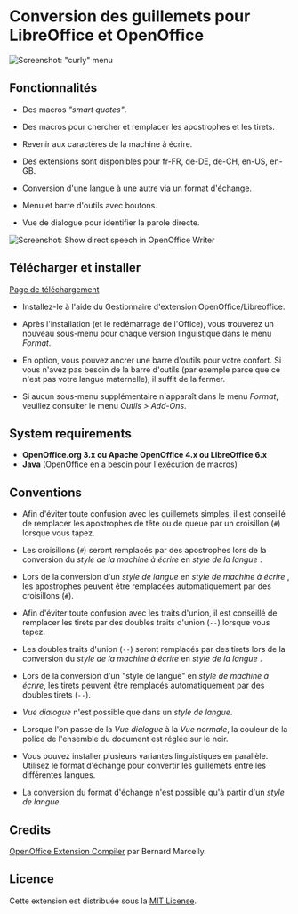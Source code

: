 # Conversion des guillemets pour LibreOffice et OpenOffice

![Screenshot: "curly" menu](https://raw.githubusercontent.com/peter88213/curly/master/docs/Screenshots/Menu-fr.png)

## Fonctionnalités

* Des macros _"smart quotes"_.

* Des macros pour chercher et remplacer les apostrophes et les tirets.

* Revenir aux caractères de la machine à écrire.

* Des extensions sont disponibles pour fr-FR, de-DE, de-CH, en-US, en-GB.

* Conversion d'une langue à une autre via un format d'échange.

* Menu et barre d'outils avec boutons.

* Vue de dialogue pour identifier la parole directe.

![Screenshot: Show direct speech in OpenOffice Writer](https://raw.githubusercontent.com/peter88213/curly/master/docs/Screenshots/DirectSpeech-fr.png)

## Télécharger et installer

[Page de téléchargement](https://github.com/peter88213/curly/releases/latest)

* Installez-le à l'aide du Gestionnaire d'extension OpenOffice/Libreoffice.

* Après l'installation (et le redémarrage de l'Office), vous trouverez un nouveau sous-menu pour chaque version linguistique dans le menu *Format*.

* En option, vous pouvez ancrer une barre d'outils pour votre confort. Si vous n'avez pas besoin de la barre d'outils (par exemple parce que ce n'est pas votre langue maternelle), il suffit de la fermer.

* Si aucun sous-menu supplémentaire n'apparaît dans le menu *Format*, veuillez consulter le menu *Outils > Add-Ons*.

## System requirements

* __OpenOffice.org 3.x ou Apache OpenOffice 4.x ou LibreOffice 6.x__
* __Java__ (OpenOffice en a besoin pour l'exécution de macros)

## Conventions

* Afin d'éviter toute confusion avec les guillemets simples, il est conseillé de remplacer les apostrophes de tête ou de queue par un croisillon (`#`) lorsque vous tapez.

* Les croisillons (`#`) seront remplacés par des apostrophes lors de la conversion du  _style de la machine à écrire_  en  _style de la langue_ .

* Lors de la conversion d'un  _style de langue_  en  _style de machine à écrire_ , les apostrophes peuvent être remplacées automatiquement par des croisillons (`#`). 

* Afin d'éviter toute confusion avec les traits d'union, il est conseillé de remplacer les tirets par des doubles traits d'union (`--`) lorsque vous tapez.

* Les doubles traits d'union (`--`) seront remplacés par des tirets lors de la conversion du  _style de la machine à écrire_  en  _style de la langue_ .

* Lors de la conversion d'un "style de langue" en  _style de machine à écrire_, les tirets peuvent être remplacés automatiquement par des doubles tirets (`--`). 

*  _Vue dialogue_  n'est possible que dans un  _style de langue_.

* Lorsque l'on passe de la  _Vue dialogue_  à la  _Vue normale_, la couleur de la police de l'ensemble du document est réglée sur le noir. 

* Vous pouvez installer plusieurs variantes linguistiques en parallèle. Utilisez le format d'échange pour convertir les guillemets entre les différentes langues.

* La conversion du format d'échange n'est possible qu'à partir d'un  _style de langue_.

## Credits

[OpenOffice Extension Compiler](https://wiki.openoffice.org/wiki/Extensions_Packager#Extension_Compiler) par Bernard Marcelly.

## Licence

Cette extension est distribuée sous la [MIT License](http://www.opensource.org/licenses/mit-license.php).